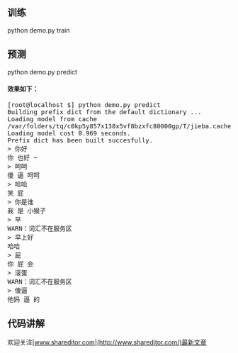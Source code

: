 ## 训练
python demo.py train

## 预测
python demo.py predict

#### 效果如下：
<pre>
[root@localhost $] python demo.py predict
Building prefix dict from the default dictionary ...
Loading model from cache
/var/folders/tq/c0kp5y857x138x5vf8bzxfc80000gp/T/jieba.cache
Loading model cost 0.969 seconds.
Prefix dict has been built succesfully.
> 你好
你 也好 ~
> 呵呵
傻 逼 呵呵
> 哈哈
笑 屁
> 你是谁
我 是 小猴子
> 早
WARN：词汇不在服务区
> 早上好
哈哈
> 屁
你 屁 会
> 滚蛋
WARN：词汇不在服务区
> 傻逼
他妈 逼 的
</pre>

## 代码讲解
欢迎关注[www.shareditor.com](http://www.shareditor.com/)最新文章

